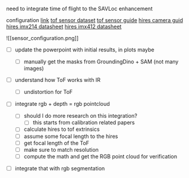 need to integrate time of flight to the SAVLoc enhancement 

configuration [link](https://docs.modalai.com/voxl2-camera-configs/#c6---hires--tof--tracking)
[tof sensor dataset](https://docs.modalai.com/M0040/)
[tof sensor guide](https://docs.modalai.com/voxl-tof-sensor-user-guide/#viewing-the-data-with-ros)
[hires camera guid](https://docs.modalai.com/voxl-hi-res-sensor-user-guide/)
[hires imx214 datasheet](https://docs.modalai.com/M0025/)
[hires imx412 datasheet](https://www.modalai.com/products/mdk-m0061-1?variant=45119396413744)

![[sensor_configuration.png]]

- [ ] update the powerpoint with initial results, in plots maybe
	- [ ] manually get the masks from GroundingDino + SAM (not many images)
- [ ] understand how ToF works with IR
	- [ ] undistortion for ToF
- [ ] integrate rgb + depth = rgb pointcloud
	- [ ] should I do more research on this integration? 
		- [ ] this starts from calibration related papers
	- [ ] calculate hires to tof extrinsics 
	- [ ] assume some focal length to the hires 
	- [ ] get focal length of the ToF 
	- [ ] make sure to match resolution
	- [ ] compute the math and get the RGB point cloud for verification
- [ ] integrate that with rgb segmentation

